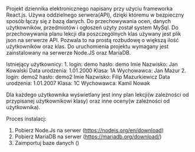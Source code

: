 Projekt dziennika elektronicznego napisany przy użyciu frameworka React.js. Używa oddzielnego serwera(API), dzięki któremu w bezpieczny sposób łączy się z bazą danych. Do przechowywania ocen, danych użytkowników, przedmiotów i ogłoszeń użyty został system MySql. Do przechowywania planu lekcji dla poszczególnych klas używany jest plik json na serwerze API. Pozwala to na prostą rozbudowę o większą ilość użytkowników oraz klas. Do uruchomienia projektu wymagany jest zainstalowany na serwerze Node.JS oraz MariaDB.

Istniejący użytkownicy:
1.
login: demo
hasło: demo
Imie Nazwisko: Jan Kowalski
Data urodzenia: 1.01.2000
Klasa: 1A
Wychowawca: Jan Mazur
2.
login: demo2
hasło: demo2
Imie Nazwisko: Filip Mazurkiewicz
Data urodzenia: 1.01.2007
Klasa: 1C
Wychowawca: Kamil Nowak

Dla każdego użytkownika wyświetlany jest inny plan lekcji(w zależności od przypisanej użytkownikowi klasy) oraz inne oceny(w zależności od użytkownika). 

Proces instalacj: 
1. Pobierz Node.Js na serwer (https://nodejs.org/en/download)
2. Pobierz MariaDB na serwer (https://mariadb.org/download/)
3. Zaimportuj baze danych ()